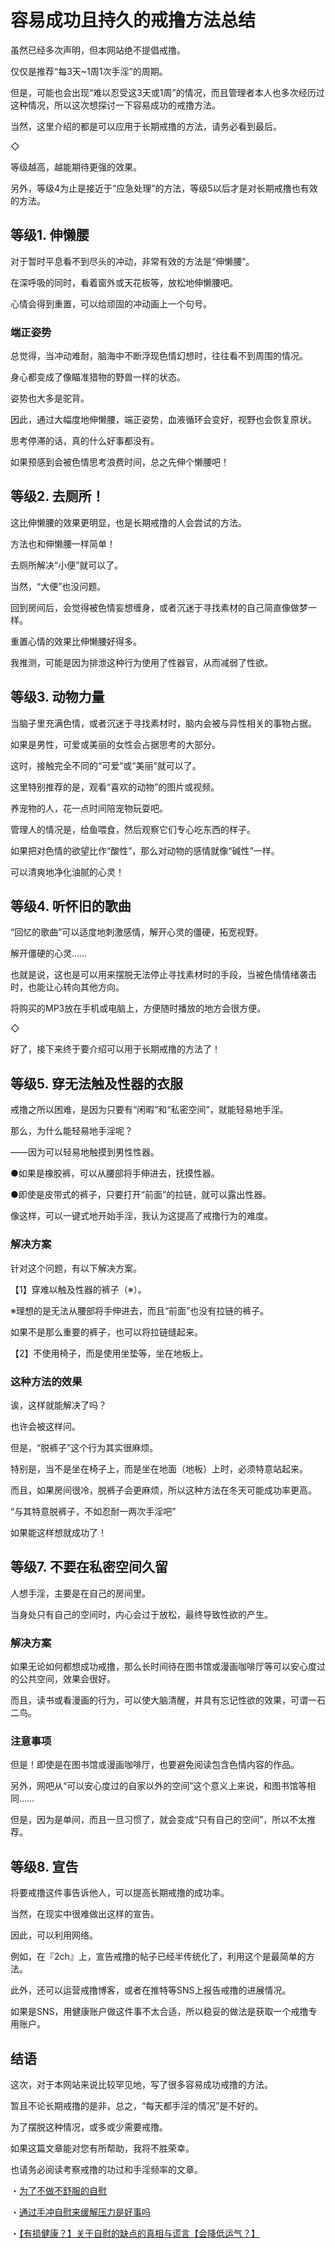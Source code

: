 # 容易成功且持久的戒撸方法总结 [​](#容易成功且持久的戒撸方法总结)

虽然已经多次声明，但本网站绝不提倡戒撸。

仅仅是推荐“每3天~1周1次手淫”的周期。

但是，可能也会出现“难以忍受这3天或1周”的情况，而且管理者本人也多次经历过这种情况，所以这次想探讨一下容易成功的戒撸方法。

当然，这里介绍的都是可以应用于长期戒撸的方法，请务必看到最后。

◇

等级越高，越能期待更强的效果。

另外，等级4为止是接近于“应急处理”的方法，等级5以后才是对长期戒撸也有效的方法。

## 等级1. 伸懒腰 [​](#等级1-伸懒腰)

对于暂时平息看不到尽头的冲动，非常有效的方法是“伸懒腰”。

在深呼吸的同时，看着窗外或天花板等，放松地伸懒腰吧。

心情会得到重置，可以给顽固的冲动画上一个句号。

### 端正姿势 [​](#端正姿势)

总觉得，当冲动难耐，脑海中不断浮现色情幻想时，往往看不到周围的情况。

身心都变成了像瞄准猎物的野兽一样的状态。

姿势也大多是驼背。

因此，通过大幅度地伸懒腰，端正姿势，血液循环会变好，视野也会恢复原状。

思考停滞的话，真的什么好事都没有。

如果预感到会被色情思考浪费时间，总之先伸个懒腰吧！

## 等级2. 去厕所！ [​](#等级2-去厕所)

这比伸懒腰的效果更明显，也是长期戒撸的人会尝试的方法。

方法也和伸懒腰一样简单！

去厕所解决“小便”就可以了。

当然，“大便”也没问题。

回到房间后，会觉得被色情妄想缠身，或者沉迷于寻找素材的自己简直像做梦一样。

重置心情的效果比伸懒腰好得多。

我推测，可能是因为排泄这种行为使用了性器官，从而减弱了性欲。

## 等级3. 动物力量 [​](#等级3-动物力量)

当脑子里充满色情，或者沉迷于寻找素材时，脑内会被与异性相关的事物占据。

如果是男性，可爱或美丽的女性会占据思考的大部分。

这时，接触完全不同的“可爱”或“美丽”就可以了。

这里特别推荐的是，观看“喜欢的动物”的图片或视频。

养宠物的人，花一点时间陪宠物玩耍吧。

管理人的情况是，给鱼喂食，然后观察它们专心吃东西的样子。

如果把对色情的欲望比作“酸性”，那么对动物的感情就像“碱性”一样。

可以清爽地净化油腻的心灵！

## 等级4. 听怀旧的歌曲 [​](#等级4-听怀旧的歌曲)

“回忆的歌曲”可以适度地刺激感情，解开心灵的僵硬，拓宽视野。

解开僵硬的心灵……

也就是说，这也是可以用来摆脱无法停止寻找素材时的手段，当被色情情绪袭击时，也能让心转向其他方向。

将购买的MP3放在手机或电脑上，方便随时播放的地方会很方便。

◇

好了，接下来终于要介绍可以用于长期戒撸的方法了！

## 等级5. 穿无法触及性器的衣服 [​](#等级5-穿无法触及性器的衣服)

戒撸之所以困难，是因为只要有“闲暇”和“私密空间”，就能轻易地手淫。

那么，为什么能轻易地手淫呢？

——因为可以轻易地触摸到男性性器。

●如果是橡胶裤，可以从腰部将手伸进去，抚摸性器。

●即使是皮带式的裤子，只要打开“前面”的拉链，就可以露出性器。

像这样，可以一键式地开始手淫，我认为这提高了戒撸行为的难度。

### 解决方案 [​](#解决方案)

针对这个问题，有以下解决方案。

【1】穿难以触及性器的裤子（※）。

※理想的是无法从腰部将手伸进去，而且“前面”也没有拉链的裤子。

如果不是那么重要的裤子，也可以将拉链缝起来。

【2】不使用椅子，而是使用坐垫等，坐在地板上。

### 这种方法的效果 [​](#这种方法的效果)

诶，这样就能解决了吗？

也许会被这样问。

但是，“脱裤子”这个行为其实很麻烦。

特别是，当不是坐在椅子上，而是坐在地面（地板）上时，必须特意站起来。

而且，如果房间很冷，脱裤子会更麻烦，所以这种方法在冬天可能成功率更高。

“与其特意脱裤子，不如忍耐一两次手淫吧”

如果能这样想就成功了！

## 等级7. 不要在私密空间久留 [​](#等级7-不要在私密空间久留)

人想手淫，主要是在自己的房间里。

当身处只有自己的空间时，内心会过于放松，最终导致性欲的产生。

### 解决方案 [​](#解决方案-1)

如果无论如何都想成功戒撸，那么长时间待在图书馆或漫画咖啡厅等可以安心度过的公共空间，效果会很好。

而且，读书或看漫画的行为，可以使大脑清醒，并具有忘记性欲的效果，可谓一石二鸟。

### 注意事项 [​](#注意事项)

但是！即使是在图书馆或漫画咖啡厅，也要避免阅读包含色情内容的作品。

另外，网吧从“可以安心度过的自家以外的空间”这个意义上来说，和图书馆等相同……

但是，因为是单间，而且一旦习惯了，就会变成“只有自己的空间”，所以不太推荐。

## 等级8. 宣告 [​](#等级8-宣告)

将要戒撸这件事告诉他人，可以提高长期戒撸的成功率。

当然，在现实中很难做出这样的宣告。

因此，可以利用网络。

例如，在『2ch』上，宣告戒撸的帖子已经半传统化了，利用这个是最简单的方法。

此外，还可以运营戒撸博客，或者在推特等SNS上报告戒撸的进展情况。

如果是SNS，用健康账户做这件事不太合适，所以稳妥的做法是获取一个戒撸专用账户。

## 结语 [​](#结语)

这次，对于本网站来说比较罕见地，写了很多容易成功戒撸的方法。

暂且不论长期戒撸的是非，总之，“每天都手淫的情况”是不好的。

为了摆脱这种情况，或多或少需要戒撸。

如果这篇文章能对您有所帮助，我将不胜荣幸。

也请务必阅读考察戒撸的功过和手淫频率的文章。

・[为了不做不舒服的自慰](/onanie-a/kaikan-imaichi.html)

・[通过手冲自慰来缓解压力是好事吗](/onanie-a/stress-onanie.html)

・[【有损健康？】关于自慰的缺点的真相与谎言【会降低运气？】](/onanie-a/demerit.html)